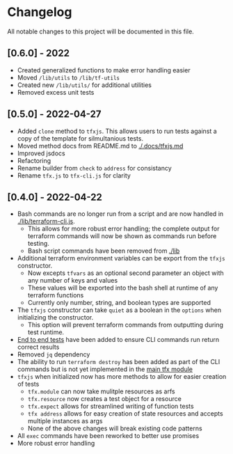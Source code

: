 # Changelog

All notable changes to this project will be documented in this file.

## [0.6.0] - 2022

- Created generalized functions to make error handling easier
- Moved `/lib/utils` to `/lib/tf-utils`
- Created new `/lib/utils/` for additional utilities
- Removed excess unit tests

## [0.5.0] - 2022-04-27

- Added `clone` method to `tfxjs`. This allows users to run tests against a copy of the template for silmultanious tests.
- Moved method docs from README.md to [./.docs/tfxjs.md](./.docs/tfxjs.md)
- Improved jsdocs
- Refactoring
- Rename builder from `check` to `address` for consistancy
- Rename `tfx.js` to `tfx-cli.js` for clarity

## [0.4.0] - 2022-04-22

- Bash commands are no longer run from a script and are now handled in [./lib/terraform-cli.js](./lib/terraform-cli.js).
    - This allows for more robust error handling; the complete output for terraform commands will now be shown as commands run before testing.
    - Bash script commands have been removed from [./lib](./lib)
- Additional terraform environment variables can be export from the `tfxjs` constructor.
    - Now excepts `tfvars` as an optional second parameter an object with any number of keys and values
    - These values will be exported into the bash shell at runtime of any terraform functions
    - Currently only number, string, and boolean types are supported
- The `tfxjs` constructor can take `quiet` as a boolean in the `options` when initializing the constructor. 
    - This option will prevent terraform commands from outputting during test runtime.
- [End to end tests](./e2e-tests/) have been added to ensure CLI commands run return correct results
- Removed `jq` dependency
- The ability to run `terraform destroy` has been added as part of the CLI commands but is not yet implemented in the [main tfx module](./lib/index.js)
- `tfxjs` when initialized now has more methods to allow for easier creation of tests
    - `tfx.module` can now take mulitple resources as arfs
    - `tfx.resource` now creates a test object for a resource
    - `tfx.expect` allows for streamlined writing of function tests
    - `tfx address` allows for easy creation of state resources and accepts multiple instances as args
    - None of the above changes will break existing code patterns
- All `exec` commands have been reworked to better use promises
- More robust error handling